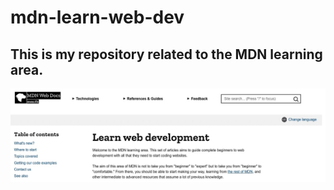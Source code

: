 # mdn-learn-web-dev

## This is my repository related to the MDN learning area.

[<img align="left"  alt="mdn" width="800px" src="./images/mdn-learning-area.jpg" />][mdn]

[mdn]: https://developer.mozilla.org/en-US/docs/Learn
